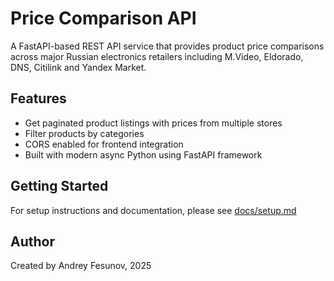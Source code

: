 # Price Comparison API

A FastAPI-based REST API service that provides product price comparisons across major Russian electronics retailers including M.Video, Eldorado, DNS, Citilink and Yandex Market.

## Features

- Get paginated product listings with prices from multiple stores
- Filter products by categories
- CORS enabled for frontend integration
- Built with modern async Python using FastAPI framework

## Getting Started

For setup instructions and documentation, please see [docs/setup.md](docs/setup.md)

## Author

Created by Andrey Fesunov, 2025
